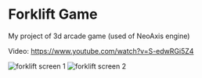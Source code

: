 ﻿# Forklift Game

My project of 3d arcade game (used of NeoAxis engine)

Video: https://www.youtube.com/watch?v=S-edwRGi5Z4

![forklift screen 1](https://github.com/gsaone/forklift/blob/master/f1.png) ![forklift screen 2](https://github.com/gsaone/forklift/blob/master/f2.png)
